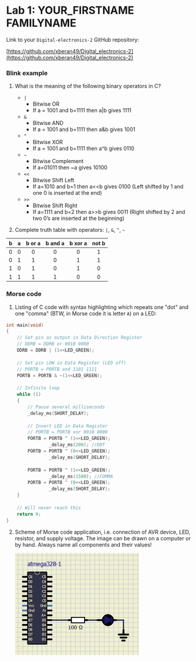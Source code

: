 # Lab 1: YOUR_FIRSTNAME FAMILYNAME

Link to your `Digital-electronics-2` GitHub repository:

   [https://github.com/xberan49/Digital_electronics-2](https://github.com/xberan49/Digital_electronics-2)


### Blink example

1. What is the meaning of the following binary operators in C?
   * `|`
      - Bitwise OR
      - If a = 1001 and b=1111 then a|b gives 1111
   * `&`
      - Bitwise AND
      - If a = 1001 and b=1111 then a&b gives 1001
   * `^`
      - Bitwise XOR
      - If a = 1001 and b=1111 then a^b gives 0110
   * `~`
      - Bitwise Complement
      - If a=01011 then ~a gives 10100
   * `<<`
      - Bitwise Shift Left	
      - If a=1010 and b=1 then a<<b gives 0100 (Left shifted by 1 and one 0 is inserted at the end)
   * `>>`
      - Bitwise Shift Right	
      - If a=1111 and b=2 then a>>b gives 0011 (Right shifted by 2 and two 0’s are inserted at the beginning)
      
2. Complete truth table with operators: `|`, `&`, `^`, `~`

| **b** | **a** |**b or a** | **b and a** | **b xor a** | **not b** |
| :-: | :-: | :-: | :-: | :-: | :-: |
| 0 | 0 | 0 | 0 | 0 | 1 |
| 0 | 1 | 1 | 0 | 1 | 1 |
| 1 | 0 | 1 | 0 | 1 | 0 |
| 1 | 1 | 1 | 1 | 0 | 0 |



### Morse code

1. Listing of C code with syntax highlighting which repeats one "dot" and one "comma" (BTW, in Morse code it is letter `A`) on a LED:

```c
int main(void)
{
    // Set pin as output in Data Direction Register
    // DDRB = DDRB or 0010 0000
    DDRB = DDRB | (1<<LED_GREEN);

    // Set pin LOW in Data Register (LED off)
    // PORTB = PORTB and 1101 1111
    PORTB = PORTB & ~(1<<LED_GREEN);

    // Infinite loop
    while (1)
    {
        // Pause several milliseconds
        _delay_ms(SHORT_DELAY);

        // Invert LED in Data Register
        // PORTB = PORTB xor 0010 0000
        PORTB = PORTB ^ (1<<LED_GREEN);
				_delay_ms(200); //DOT
		PORTB = PORTB ^ (0<<LED_GREEN);
				_delay_ms(SHORT_DELAY);		
			
		PORTB = PORTB ^ (1<<LED_GREEN);
				_delay_ms(1500); //COMMA
		PORTB = PORTB ^ (0<<LED_GREEN);
				_delay_ms(SHORT_DELAY);	
    }

    // Will never reach this
    return 0;
}
```


2. Scheme of Morse code application, i.e. connection of AVR device, LED, resistor, and supply voltage. The image can be drawn on a computer or by hand. Always name all components and their values!

   ![scheme](https://github.com/xberan49/Digital_electronics-2/blob/main/Labs/01-tools/scheme.PNG)

